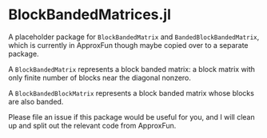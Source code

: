 # BlockBandedMatrices.jl
A placeholder package for `BlockBandedMatrix` and `BandedBlockBandedMatrix`, which is currently in ApproxFun though maybe copied over to a separate package.

A `BlockBandedMatrix` represents a block banded matrix: a block matrix with only finite number of blocks near the diagonal nonzero.

A `BlockBandedBlockMatrix` represents a block banded matrix whose blocks are also banded.

Please file an issue if this package would be useful for you, and I will clean up and split out the relevant code from ApproxFun.  
